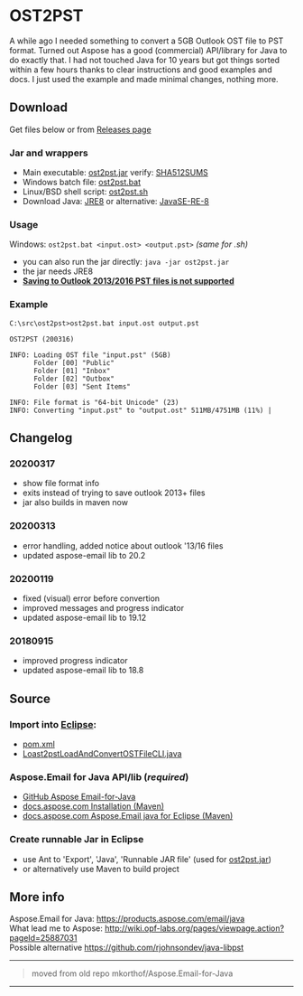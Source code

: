 # OST2PST

A while ago I needed something to convert a 5GB Outlook OST file to PST format. Turned out Aspose has a good (commercial) API/library for Java to do exactly that. I had not touched Java for 10 years but got things sorted within a few hours thanks to clear instructions and good examples and docs. I just used the example and made minimal changes, nothing more.

## Download

Get files below or from [Releases page](../../releases/latest)

### Jar and wrappers

* Main executable: [ost2pst.jar](ost2pst.jar) verify: [SHA512SUMS](SHA512SUMS)
* Windows batch file: [ost2pst.bat](ost2pst.bat)
* Linux/BSD shell script: [ost2pst.sh](ost2pst.sh)
* Download Java: [JRE8](https://java.com/en/download/manual.jsp) or alternative: [JavaSE-RE-8](http://www.oracle.com/technetwork/java/javase/downloads/jre8-downloads-2133155.html)

### Usage

Windows: `ost2pst.bat <input.ost> <output.pst>` _(same for .sh)_

* you can also run the jar directly: `java -jar ost2pst.jar`
* the jar needs JRE8
* [**Saving to Outlook 2013/2016 PST files is not supported**](https://docs.aspose.com/display/emailjava/Read+and+Convert+Outlook+OST+File#ReadandConvertOutlookOSTFile-ConvertingOSTtoPST)

### Example

``` batch
C:\src\ost2pst>ost2pst.bat input.ost output.pst

OST2PST (200316)

INFO: Loading OST file "input.pst" (5GB)
      Folder [00] "Public"
      Folder [01] "Inbox"
      Folder [02] "Outbox"
      Folder [03] "Sent Items"

INFO: File format is "64-bit Unicode" (23)
INFO: Converting "input.pst" to "output.ost" 511MB/4751MB (11%) |
```

## Changelog

### 20200317

* show file format info
* exits instead of trying to save outlook 2013+ files
* jar also builds in maven now

### 20200313

* error handling, added notice about outlook '13/16 files
* updated aspose-email lib to 20.2

### 20200119

* fixed (visual) error before convertion
* improved messages and progress indicator
* updated aspose-email lib to 19.12  

### 20180915

* improved progress indicator
* updated aspose-email lib to 18.8

## Source

### Import into [Eclipse](https://www.eclipse.org):

* [pom.xml](pom.xml)
* [Loast2pstLoadAndConvertOSTFileCLI.java](src/main/java/com/ost2pst/LoadAndConvertOSTFileCLI.java)

### Aspose.Email for Java API/lib (*required*)

* [GitHub Aspose Email-for-Java](https://github.com/aspose-email/Aspose.Email-for-Java)
* [docs.aspose.com Installation (Maven)](https://docs.aspose.com/display/emailjava/Installation)
* [docs.aspose.com Aspose.Email java for Eclipse  (Maven)](https://docs.aspose.com/display/emailjava/Aspose.Email+Java+for+Eclipse+-+Maven)
  
### Create runnable Jar in Eclipse

* use Ant to 'Export', 'Java', 'Runnable JAR file' (used for [ost2pst.jar](ost2pst.jar))
* or alternatively use Maven to build project
  
## More info

Aspose.Email for Java: https://products.aspose.com/email/java  
What lead me to Aspose: http://wiki.opf-labs.org/pages/viewpage.action?pageId=25887031  
Possible alternative https://github.com/rjohnsondev/java-libpst  

---
> moved from old repo mkorthof/Aspose.Email-for-Java
---
